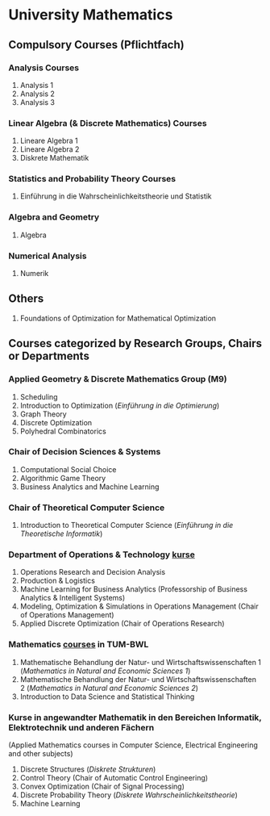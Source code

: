 # University Mathematics
## Compulsory Courses (Pflichtfach)
### Analysis Courses
1. Analysis 1
2. Analysis 2
3. Analysis 3

### Linear Algebra (& Discrete Mathematics) Courses
1. Lineare Algebra 1
2. Lineare Algebra 2
3. Diskrete Mathematik

### Statistics and Probability Theory Courses
1. Einführung in die Wahrscheinlichkeitstheorie und Statistik

### Algebra and Geometry
1. Algebra

### Numerical Analysis
1. Numerik

## Others
1. Foundations of Optimization for Mathematical Optimization

## Courses categorized by Research Groups, Chairs or Departments
### Applied Geometry & Discrete Mathematics Group (M9)
1. Scheduling
2. Introduction to Optimization (*Einführung in die Optimierung*)
3. Graph Theory
4. Discrete Optimization
5. Polyhedral Combinatorics

### Chair of Decision Sciences & Systems
1. Computational Social Choice
2. Algorithmic Game Theory
3. Business Analytics and Machine Learning

### Chair of Theoretical Computer Science
1. Introduction to Theoretical Computer Science (*Einführung in die Theoretische Informatik*)

### Department of Operations & Technology [kurse](OT)
1. Operations Research and Decision Analysis
2. Production & Logistics 
3. Machine Learning for Business Analytics (Professorship of Business Analytics & Intelligent Systems)
4. Modeling, Optimization & Simulations in Operations Management (Chair of Operations Management)
5. Applied Discrete Optimization (Chair of Operations Research)

### Mathematics [courses](MBNW) in TUM-BWL
1. Mathematische Behandlung der Natur- und Wirtschaftswissenschaften 1 (*Mathematics in Natural and Economic Sciences 1*)
2. Mathematische Behandlung der Natur- und Wirtschaftswissenschaften 2 (*Mathematics in Natural and Economic Sciences 2*)
3. Introduction to Data Science and Statistical Thinking 

### Kurse in angewandter Mathematik in den Bereichen Informatik, Elektrotechnik und anderen Fächern 
(Applied Mathematics courses in Computer Science, Electrical Engineering and other subjects)
1. Discrete Structures (*Diskrete Strukturen*)
2. Control Theory (Chair of Automatic Control Engineering)
3. Convex Optimization (Chair of Signal Processing)
4. Discrete Probability Theory (*Diskrete Wahrscheinlichkeitstheorie*)
5. Machine Learning



